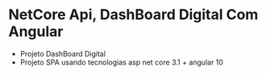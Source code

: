 # NetCore Api, DashBoard Digital Com Angular

- Projeto DashBoard Digital
- Projeto SPA usando tecnologias asp net core 3.1 + angular 10

